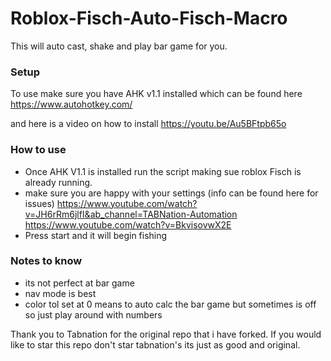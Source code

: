# Roblox-Fisch-Auto-Fisch-Macro
This will auto cast, shake and play bar game for you.

### Setup
To use make sure you have AHK v1.1 installed which can be found here https://www.autohotkey.com/

and here is a video on how to install https://youtu.be/Au5BFtpb65o

### How to use
- Once AHK V1.1 is installed run the script making sue roblox Fisch is already running.
- make sure you are happy with your settings (info can be found here for issues)
  https://www.youtube.com/watch?v=JH6rRm6jlfI&ab_channel=TABNation-Automation
  https://www.youtube.com/watch?v=BkvisovwX2E
- Press start and it will begin fishing

### Notes to know
- its not perfect at bar game
- nav mode is best
- color tol set at 0 means to auto calc the bar game but sometimes is off so just play around with numbers

Thank you to Tabnation for the original repo that i have forked. If you would like to star this repo don't star tabnation's its just as good and original.
